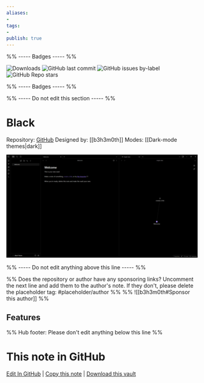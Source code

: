 ```yaml
---
aliases:
- 
tags: 
- 
publish: true
---
```


%% ----- Badges ----- %%

![Downloads](https://img.shields.io/badge/downloads-3504-573E7A?style=for-the-badge&logo=)
![GitHub last commit](https://img.shields.io/github/last-commit/b3h3m0th/black-obsidian-theme?color=573E7A&label=last%20update&logo=github&style=for-the-badge)
![GitHub issues by-label](https://img.shields.io/github/issues/b3h3m0th/black-obsidian-theme/help%20wanted?color=573E7A&logo=github&style=for-the-badge) 
![GitHub Repo stars](https://img.shields.io/github/stars/b3h3m0th/black-obsidian-theme?color=573E7A&logo=github&style=for-the-badge)

%% ----- Badges ----- %%

%% ----- Do not edit this section ----- %%

# Black

Repository: [GitHub](https://github.com/b3h3m0th/black-obsidian-theme)
Designed by: [[b3h3m0th]]
Modes: [[Dark-mode themes|dark]]



![screenshot](https://github.com/b3h3m0th/black-obsidian-theme/raw/HEAD/screenshot_512x275.png)

%% ----- Do not edit anything above this line ----- %% 

%% Does the repository or author have any sponsoring links? Uncomment the next line and add them to the author's note. If they don't, please delete the placeholder tag: #placeholder/author %%
%% ![[b3h3m0th#Sponsor this author]] %%


## Features



%% Hub footer: Please don't edit anything below this line %%

# This note in GitHub

<span class="git-footer">[Edit In GitHub](https://github.dev/obsidian-community/obsidian-hub/blob/main/02%20-%20Community%20Expansions/02.05%20All%20Community%20Expansions/Themes/Black.md "git-hub-edit-note") | [Copy this note](https://raw.githubusercontent.com/obsidian-community/obsidian-hub/main/02%20-%20Community%20Expansions/02.05%20All%20Community%20Expansions/Themes/Black.md "git-hub-copy-note") | [Download this vault](https://github.com/obsidian-community/obsidian-hub/archive/refs/heads/main.zip "git-hub-download-vault") </span>
